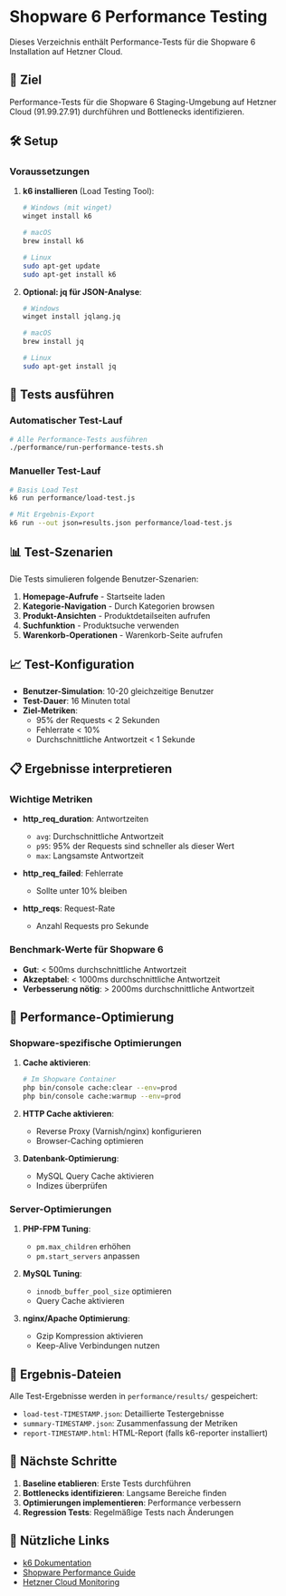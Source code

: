 # Shopware 6 Performance Testing

Dieses Verzeichnis enthält Performance-Tests für die Shopware 6 Installation auf Hetzner Cloud.

## 🎯 Ziel

Performance-Tests für die Shopware 6 Staging-Umgebung auf Hetzner Cloud (91.99.27.91) durchführen und Bottlenecks identifizieren.

## 🛠️ Setup

### Voraussetzungen

1. **k6 installieren** (Load Testing Tool):
   ```bash
   # Windows (mit winget)
   winget install k6
   
   # macOS
   brew install k6
   
   # Linux
   sudo apt-get update
   sudo apt-get install k6
   ```

2. **Optional: jq für JSON-Analyse**:
   ```bash
   # Windows
   winget install jqlang.jq
   
   # macOS
   brew install jq
   
   # Linux
   sudo apt-get install jq
   ```

## 🚀 Tests ausführen

### Automatischer Test-Lauf
```bash
# Alle Performance-Tests ausführen
./performance/run-performance-tests.sh
```

### Manueller Test-Lauf
```bash
# Basis Load Test
k6 run performance/load-test.js

# Mit Ergebnis-Export
k6 run --out json=results.json performance/load-test.js
```

## 📊 Test-Szenarien

Die Tests simulieren folgende Benutzer-Szenarien:

1. **Homepage-Aufrufe** - Startseite laden
2. **Kategorie-Navigation** - Durch Kategorien browsen
3. **Produkt-Ansichten** - Produktdetailseiten aufrufen
4. **Suchfunktion** - Produktsuche verwenden
5. **Warenkorb-Operationen** - Warenkorb-Seite aufrufen

## 📈 Test-Konfiguration

- **Benutzer-Simulation**: 10-20 gleichzeitige Benutzer
- **Test-Dauer**: 16 Minuten total
- **Ziel-Metriken**:
  - 95% der Requests < 2 Sekunden
  - Fehlerrate < 10%
  - Durchschnittliche Antwortzeit < 1 Sekunde

## 📋 Ergebnisse interpretieren

### Wichtige Metriken

- **http_req_duration**: Antwortzeiten
  - `avg`: Durchschnittliche Antwortzeit
  - `p95`: 95% der Requests sind schneller als dieser Wert
  - `max`: Langsamste Antwortzeit

- **http_req_failed**: Fehlerrate
  - Sollte unter 10% bleiben

- **http_reqs**: Request-Rate
  - Anzahl Requests pro Sekunde

### Benchmark-Werte für Shopware 6

- **Gut**: < 500ms durchschnittliche Antwortzeit
- **Akzeptabel**: < 1000ms durchschnittliche Antwortzeit
- **Verbesserung nötig**: > 2000ms durchschnittliche Antwortzeit

## 🔧 Performance-Optimierung

### Shopware-spezifische Optimierungen

1. **Cache aktivieren**:
   ```bash
   # Im Shopware Container
   php bin/console cache:clear --env=prod
   php bin/console cache:warmup --env=prod
   ```

2. **HTTP Cache aktivieren**:
   - Reverse Proxy (Varnish/nginx) konfigurieren
   - Browser-Caching optimieren

3. **Datenbank-Optimierung**:
   - MySQL Query Cache aktivieren
   - Indizes überprüfen

### Server-Optimierungen

1. **PHP-FPM Tuning**:
   - `pm.max_children` erhöhen
   - `pm.start_servers` anpassen

2. **MySQL Tuning**:
   - `innodb_buffer_pool_size` optimieren
   - Query Cache aktivieren

3. **nginx/Apache Optimierung**:
   - Gzip Kompression aktivieren
   - Keep-Alive Verbindungen nutzen

## 📁 Ergebnis-Dateien

Alle Test-Ergebnisse werden in `performance/results/` gespeichert:

- `load-test-TIMESTAMP.json`: Detaillierte Testergebnisse
- `summary-TIMESTAMP.json`: Zusammenfassung der Metriken
- `report-TIMESTAMP.html`: HTML-Report (falls k6-reporter installiert)

## 🎯 Nächste Schritte

1. **Baseline etablieren**: Erste Tests durchführen
2. **Bottlenecks identifizieren**: Langsame Bereiche finden
3. **Optimierungen implementieren**: Performance verbessern
4. **Regression Tests**: Regelmäßige Tests nach Änderungen

## 🔗 Nützliche Links

- [k6 Dokumentation](https://k6.io/docs/)
- [Shopware Performance Guide](https://docs.shopware.com/en/shopware-6-en/hosting/performance)
- [Hetzner Cloud Monitoring](https://console.hetzner.cloud/)
